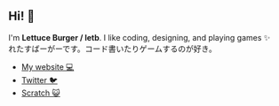 ## Hi! 👋

I'm **Lettuce Burger / letb**. I like coding, designing, and playing games ✨  
れたすばーがーです。コード書いたりゲームするのが好き。

- [My website 💻](https://letbdev.github.io)  
- [Twitter 🐦](https://twitter.com/letb_tw)  
- [Scratch 😺](https://scratch.mit.edu/letb_dev/)
